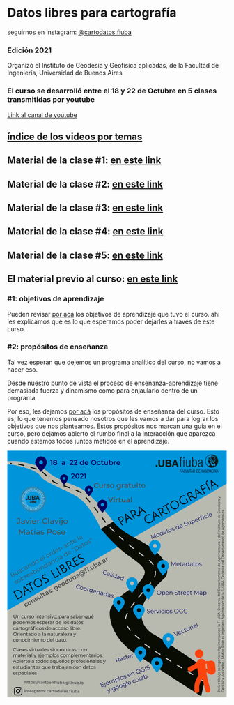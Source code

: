 # Datos libres para cartografía

seguirnos en instagram: [@cartodatos.fiuba](https://instagram.com/cartodatos.fiuba)

### Edición 2021

Organizó el Instituto de Geodésia y Geofísica aplicadas, de la Facultad de Ingeniería, Universidad de Buenos Aires

### El curso se desarrolló entre el 18 y 22 de Octubre en 5 clases transmitidas por youtube

[Link al canal de youtube](https://www.youtube.com/channel/UCceitjnjYWonpT1phuJWTzg)

## [índice de los videos por temas](/indice)

## Material de la clase #1: [en este link](/clase1)

## Material de la clase #2: [en este link](/clase2)

## Material de la clase #3: [en este link](/clase3)

## Material de la clase #4: [en este link](/clase4)

## Material de la clase #5: [en este link](/clase5)

## El material previo al curso: [en este link](/preparacion)


### #1: objetivos de aprendizaje

Pueden revisar [por acá](/objetivos) los objetivos
de aprendizaje que tuvo el curso. ahí les explicamos qué es lo que esperamos poder dejarles
a través de este curso.

### #2: propósitos de enseñanza

Tal vez esperan que dejemos un programa analítico del curso, no vamos a hacer eso.

Desde nuestro punto de vista el proceso de enseñanza-aprendizaje tiene demasiada fuerza y
dinamismo como para enjaularlo dentro de un programa.

Por eso, les dejamos [por acá](/propositos) los propósitos de enseñanza del curso. Esto
es, lo que tenemos pensado nosotros que les vamos a dar para lograr los objetivos que
nos planteamos. Estos propósitos nos marcan una guía en el curso, pero dejamos abierto el
rumbo final a la interacción que aparezca cuando estemos todos juntos metidos en el aprendizaje.

![Flyer](/Flyer_curso.png)
